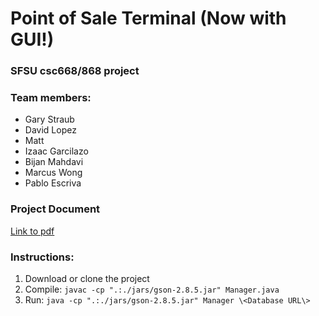 # Point of Sale Terminal (Now with GUI!)
### SFSU csc668/868 project
### Team members:
* Gary Straub
* David Lopez
* Matt
* Izaac Garcilazo
* Bijan Mahdavi
* Marcus Wong
* Pablo Escriva

### Project Document
[Link to pdf]()


### Instructions:
1. Download or clone the project
2. Compile: `javac -cp ".:./jars/gson-2.8.5.jar" Manager.java`
3. Run: `java -cp ".:./jars/gson-2.8.5.jar" Manager \<Database URL\>`

